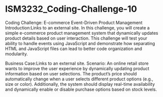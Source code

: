 # ISM3232_Coding-Challenge-10
Coding Challenge: E-commerce Event-Driven Product Management
Introduction:Links to an external site.
In this challenge, you will create a simple e-commerce product management system that dynamically updates product details based on user interaction. This challenge will test your ability to handle events using JavaScript and demonstrate how separating HTML and JavaScript files can lead to better code organization and modularity.

Business Case:Links to an external site.
Scenario: An online retail store wants to improve the user experience by dynamically updating product information based on user selections. The product’s price should automatically change when a user selects different product options (e.g., size or color). Additionally, the system should display real-time availability and dynamically enable or disable purchase options based on stock levels.
